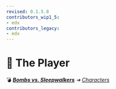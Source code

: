 ```yaml
---
revised: 0.1.5.8
contributors_wip1_5:
- edx
contributors_legacy:
- edx
---
```


# 📄 The Player

💣 ***[Bombs vs. Sleepwalkers](/README.md)** ➔ [Characters](/characters/readme.md)*
